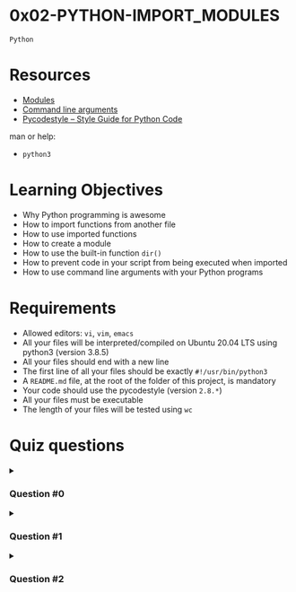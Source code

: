 # **0x02-PYTHON-IMPORT_MODULES**
`Python`

# Resources
- [Modules](https://docs.python.org/3/tutorial/modules.html)
- [Command line arguments](https://docs.python.org/3/tutorial/stdlib.html#command-line-arguments)
- [Pycodestyle – Style Guide for Python Code](https://pypi.org/project/pycodestyle/)

man or help:
- `python3`

# Learning Objectives
- Why Python programming is awesome
- How to import functions from another file
- How to use imported functions
- How to create a module
- How to use the built-in function `dir()`
- How to prevent code in your script from being executed when imported
- How to use command line arguments with your Python programs

# Requirements
- Allowed editors: `vi`, `vim`, `emacs`
- All your files will be interpreted/compiled on Ubuntu 20.04 LTS using python3 (version 3.8.5)
- All your files should end with a new line
- The first line of all your files should be exactly `#!/usr/bin/python3`
- A `README.md` file, at the root of the folder of this project, is mandatory
- Your code should use the pycodestyle (version `2.8.*`)
- All your files must be executable
- The length of your files will be tested using `wc`

# Quiz questions
<details>
<summary>

### Question #0
</summary>

What do these lines print?
```
>>> def my_function(counter=89):
>>>     return counter + 1
>>> 
>>> print(my_function())
```
- [x] 90
- [ ] 891
- [ ] 89
- [ ] 1
</details>

<details>
<summary>

### Question #1
</summary>

What do these lines print?
```
>>> def my_function(counter):
>>>     print("Counter: {}".format(counter))
>>> 
>>> my_function(12)
```
- [x] Counter: 12
- [ ] Counter: c
- [ ] Counter: counter
</details>

<details>
<summary>

### Question #2
</summary>

What do these lines print?
```
>>> def my_function():
>>>     print("In my function")
>>> 
>>> my_function
```
- [ ] function my_function at …
- [ ] Nothing
- [ ] In my function
- [ ] “In my function”

> In Python, when you reference a function without parentheses (), you're referring to the function object itself, not invoking the function. So, the output of the provided code will be:
>```bash
<function my_function at 0x...>
```
The exact memory address (0x...) will vary depending on the system you're running the code on.
</details>

<details>
<summary>

### 
</summary>


</details>

<details>
<summary>

### 
</summary>


</details>

<details>
<summary>

### 
</summary>


</details>
